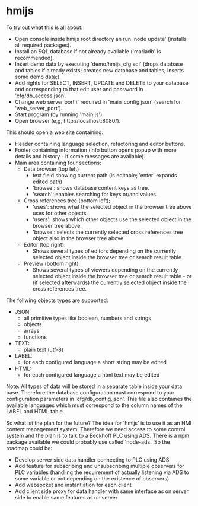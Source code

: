 # hmijs
To try out what this is all about:
- Open console inside hmijs root directory an run 'node update' (installs all required packages).
- Install an SQL database if not already available ('mariadb' is recommended).
- Insert demo data by executing 'demo/hmijs_cfg.sql' (drops database and tables if already exists; creates new database and tables; inserts some demo data;).
- Add rights for SELECT, INSERT, UPDATE and DELETE to your database and corresponding to that edit user and password in 'cfg/db_access.json'.
- Change web server port if required in 'main_config.json' (search for 'web_server_port').
- Start program (by running 'main.js').
- Open browser (e,g, http://localhost:8080/).

This should open a web site containing:
- Header containing language selection, refactoring and editor buttons.
- Footer containing information (info button opens popup with more details and history - if some messages are available).
- Main area containing four sections:
  - Data browser (top left)
    - text field showing current path (is editable; 'enter' expands edited path)
    - 'browse': shows database content keys as tree.
    - 'search': enables searching for keys or/and values.
  - Cross references tree (bottom left);
    - 'uses': shows what the selected object in the browser tree above uses for other objects.
	- 'users': shows which other objects use the selected object in the browser tree above.
	- 'browse': selects the currently selected cross references tree object also in the browser tree above
  - Editor (top right):
    - Shows several types of editors depending on the currently selected object inside the browser tree or search result table.
  - Preview (bottom right):
    - Shows several types of viewers depending on the currently selected object inside the browser tree or search result table - or (if selected afterwards) the currently selected object inside the cross references tree.
	
The follwing objects types are supported:
- JSON:
  - all primitive types like boolean, numbers and strings
  - objects
  - arrays
  - functions
- TEXT:
  - plain text (utf-8)
- LABEL:
  - for each configured language a short string may be edited
- HTML:
  - for each configured language a html text may be edited

Note:
All types of data will be stored in a separate table inside your data base.
Therefore the database configuration must correspond to your configuration parameters in 'cfg/db_config.json'.
This file also containes the available languages which must correspond to the column names of the LABEL and HTML table.


So what ist the plan for the future?
The idea for 'hmijs' is to use it as an HMI content management system.
Therefore we need access to some control system and the plan is to talk to a Beckhoff PLC using ADS.
There is a npm package available we could probably use called 'node-ads'.
So the roadmap could be:
- Develop server side data handler connecting to PLC using ADS
- Add feature for subscribing and unsubscribing multiple observers for PLC variables (handling the requirement of actually listening via ADS to some variable or not depending on the existence of observers)
- Add websocket and instantiation for each client
- Add client side proxy for data handler with same interface as on server side to enable same features as on server
